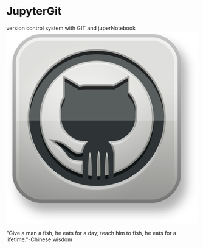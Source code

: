 # JupyterGit
version control system with GIT and juperNotebook
![GIT](images/github.png)

"Give a man a fish, he eats for a day; teach him to fish, he eats for a lifetime."-Chinese wisdom
